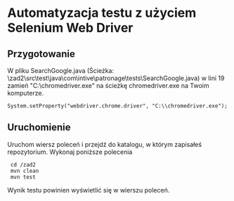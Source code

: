 Automatyzacja testu z użyciem Selenium Web Driver
=======
## Przygotowanie
W pliku SearchGoogle.java (Ścieżka: \zad2\src\test\java\com\intive\patronage\tests\SearchGoogle.java) w lini 19 zamień "C:\\chromedriver.exe" na ścieżkę chromedriver.exe na Twoim komputerze.

```
System.setProperty("webdriver.chrome.driver", "C:\\chromedriver.exe");
```

## Uruchomienie
Uruchom wiersz poleceń i przejdź do katalogu, w którym zapisałeś repozytorium.
Wykonaj poniższe polecenia

```
 cd /zad2
 mvn clean
 mvn test

```
Wynik testu powinien wyświetlić się w wierszu poleceń.
